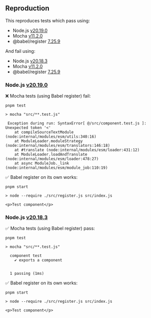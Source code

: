 ## Reproduction

This reproduces tests which pass using:
* Node.js [v20.19.0](https://nodejs.org/en/blog/release/v20.19.0)
* Mocha [v11.2.0](https://github.com/mochajs/mocha/releases/tag/v11.2.0)
* @babel/register [7.25.9](https://github.com/babel/babel/releases/tag/v7.25.9)

And fail using:
* Node.js [v20.18.3](https://nodejs.org/en/blog/release/v20.18.3)
* Mocha [v11.2.0](https://github.com/mochajs/mocha/releases/tag/v11.2.0)
* @babel/register [7.25.9](https://github.com/babel/babel/releases/tag/v7.25.9)

### Node.js [v20.19.0](https://nodejs.org/en/blog/release/v20.19.0)

❌ Mocha tests (using Babel register) fail:

```shell
pnpm test

> mocha "src/**.test.js"

 Exception during run: SyntaxError[ @/src/component.test.js ]: Unexpected token '<'
    at compileSourceTextModule (node:internal/modules/esm/utils:340:16)
    at ModuleLoader.moduleStrategy (node:internal/modules/esm/translators:146:18)
    at #translate (node:internal/modules/esm/loader:431:12)
    at ModuleLoader.loadAndTranslate (node:internal/modules/esm/loader:478:27)
    at async ModuleJob._link (node:internal/modules/esm/module_job:110:19)
```

✅ Babel register on its own works:

```shell
pnpm start

> node --require ./src/register.js src/index.js

<p>Test component</p>
```

### Node.js [v20.18.3](https://nodejs.org/en/blog/release/v20.18.3)

✅ Mocha tests (using Babel register) pass:

```shell
pnpm test

> mocha "src/**.test.js"

  component test
    ✔ exports a component


  1 passing (1ms)
```

✅ Babel register on its own works:

```shell
pnpm start

> node --require ./src/register.js src/index.js

<p>Test component</p>
```
